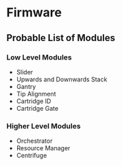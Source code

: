 # Firmware

## Probable List of Modules
### Low Level Modules
- Slider
- Upwards and Downwards Stack
- Gantry
- Tip Alignment
- Cartridge ID
- Cartridge Gate

### Higher Level Modules
- Orchestrator
- Resource Manager
- Centrifuge
